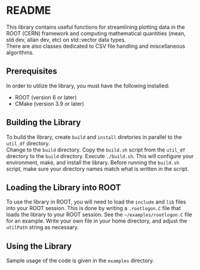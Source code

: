 # README

This library contains useful functions for streamlining plotting data in the ROOT (CERN) framework 
and computing mathematical quantities (mean, std dev, allan dev, etc) on std::vector data types.  
There are also classes dedicated to CSV file handling and miscellaneous algorithms.

## Prerequisites 

In order to utilize the library, you must have the following installed: 

- ROOT (version 6 or later)  
- CMake (version 3.9 or later) 

## Building the Library 

To build the library, create `build` and `install` diretories in parallel to the `util_df` directory.  
Change to the `build` directory.  Copy the `build.sh` script from the `util_df` directory to the 
`build` directory. Execute `./build.sh`.  This will configure your environment, make, and install 
the library.  Before running the `build.sh` script, make sure your directory names match what is 
written in the script.  

## Loading the Library into ROOT 

To use the library in ROOT, you will need to load the `include` and `lib` files 
into your ROOT session.  This is done by writing a `.rootlogon.C` file that loads the library to 
your ROOT session. See the `~/examples/rootlogon.C` file for an example.  Write your own file 
in your home directory, and adjust the `utilPath` string as necessary.   

## Using the Library

Sample usage of the code is given in the `examples` directory. 
